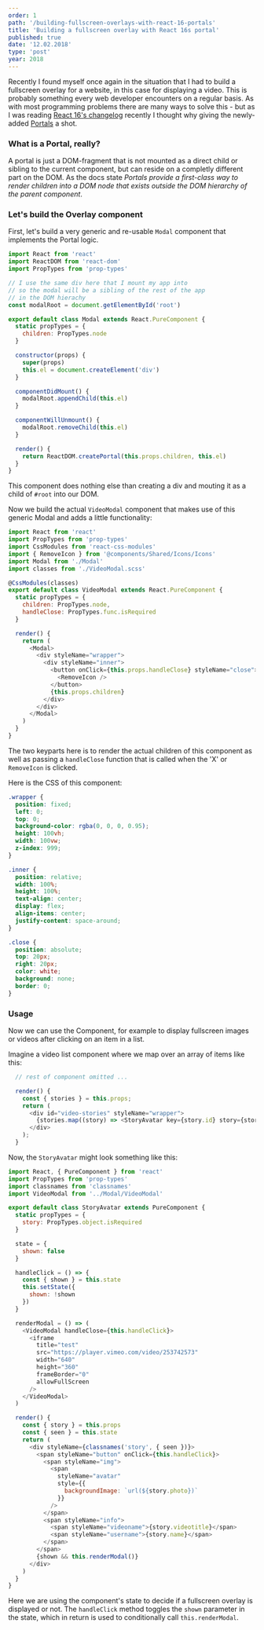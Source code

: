 ```yaml
---
order: 1
path: '/building-fullscreen-overlays-with-react-16-portals'
title: 'Building a fullscreen overlay with React 16s portal'
published: true
date: '12.02.2018'
type: 'post'
year: 2018
---
```


Recently I found myself once again in the situation that I had to build a fullscreen overlay for a website, in this case for displaying a video.
This is probably something every web developer encounters on a regular basis.
As with most programming problems there are many ways to solve this - but as I was reading [React 16's changelog](https://reactjs.org/blog/2017/09/26/react-v16.0.html#portals) recently I thought why giving the newly-added [Portals](https://reactjs.org/docs/portals.html) a shot.

### What is a Portal, really?

A portal is just a DOM-fragment that is not mounted as a direct child or sibling to the current component, but can reside on a completly different part on the DOM. As the docs state _Portals provide a first-class way to render children into a DOM node that exists outside the DOM hierarchy of the parent component_.

### Let's build the Overlay component

First, let's build a very generic and re-usable `Modal` component that implements the Portal logic.

```javascript
import React from 'react'
import ReactDOM from 'react-dom'
import PropTypes from 'prop-types'

// I use the same div here that I mount my app into
// so the modal will be a sibling of the rest of the app
// in the DOM hierachy
const modalRoot = document.getElementById('root')

export default class Modal extends React.PureComponent {
  static propTypes = {
    children: PropTypes.node
  }

  constructor(props) {
    super(props)
    this.el = document.createElement('div')
  }

  componentDidMount() {
    modalRoot.appendChild(this.el)
  }

  componentWillUnmount() {
    modalRoot.removeChild(this.el)
  }

  render() {
    return ReactDOM.createPortal(this.props.children, this.el)
  }
}
```

This component does nothing else than creating a div and mouting it as a child of `#root` into our DOM.

Now we build the actual `VideoModal` component that makes use of this generic Modal and adds a little functionality:

```javascript
import React from 'react'
import PropTypes from 'prop-types'
import CssModules from 'react-css-modules'
import { RemoveIcon } from '@components/Shared/Icons/Icons'
import Modal from './Modal'
import classes from './VideoModal.scss'

@CssModules(classes)
export default class VideoModal extends React.PureComponent {
  static propTypes = {
    children: PropTypes.node,
    handleClose: PropTypes.func.isRequired
  }

  render() {
    return (
      <Modal>
        <div styleName="wrapper">
          <div styleName="inner">
            <button onClick={this.props.handleClose} styleName="close">
              <RemoveIcon />
            </button>
            {this.props.children}
          </div>
        </div>
      </Modal>
    )
  }
}
```

The two keyparts here is to render the actual children of this component as well as passing a `handleClose` function that is called when the 'X' or `RemoveIcon` is clicked.

Here is the CSS of this component:

```css
.wrapper {
  position: fixed;
  left: 0;
  top: 0;
  background-color: rgba(0, 0, 0, 0.95);
  height: 100vh;
  width: 100vw;
  z-index: 999;
}

.inner {
  position: relative;
  width: 100%;
  height: 100%;
  text-align: center;
  display: flex;
  align-items: center;
  justify-content: space-around;
}

.close {
  position: absolute;
  top: 20px;
  right: 20px;
  color: white;
  background: none;
  border: 0;
}
```

### Usage

Now we can use the Component, for example to display fullscreen images or videos after clicking on an item in a list.

Imagine a video list component where we map over an array of items like this:

```javascript
  // rest of component omitted ...

  render() {
    const { stories } = this.props;
    return (
      <div id="video-stories" styleName="wrapper">
        {stories.map((story) => <StoryAvatar key={story.id} story={story} />)}
      </div>
    );
  }
```

Now, the `StoryAvatar` might look something like this:

```javascript
import React, { PureComponent } from 'react'
import PropTypes from 'prop-types'
import classnames from 'classnames'
import VideoModal from '../Modal/VideoModal'

export default class StoryAvatar extends PureComponent {
  static propTypes = {
    story: PropTypes.object.isRequired
  }

  state = {
    shown: false
  }

  handleClick = () => {
    const { shown } = this.state
    this.setState({
      shown: !shown
    })
  }

  renderModal = () => (
    <VideoModal handleClose={this.handleClick}>
      <iframe
        title="test"
        src="https://player.vimeo.com/video/253742573"
        width="640"
        height="360"
        frameBorder="0"
        allowFullScreen
      />
    </VideoModal>
  )

  render() {
    const { story } = this.props
    const { seen } = this.state
    return (
      <div styleName={classnames('story', { seen })}>
        <span styleName="button" onClick={this.handleClick}>
          <span styleName="img">
            <span
              styleName="avatar"
              style={{
                backgroundImage: `url(${story.photo})`
              }}
            />
          </span>
          <span styleName="info">
            <span styleName="videoname">{story.videotitle}</span>
            <span styleName="username">{story.name}</span>
          </span>
        </span>
        {shown && this.renderModal()}
      </div>
    )
  }
}
```

Here we are using the component's state to decide if a fullscreen overlay is displayed or not. The `handleClick` method toggles the `shown` parameter in the state, which in return is used to conditionally call `this.renderModal`.
